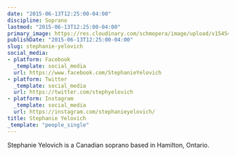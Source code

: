```yaml
---
date: "2015-06-13T12:25:00-04:00"
discipline: Soprano
lastmod: "2015-06-13T12:25:00-04:00"
primary_image: https://res.cloudinary.com/schmopera/image/upload/v1545409169/media/webhook-uploads/1434212363583/Stephanie.jpeg.jpeg
publishDate: "2015-06-13T12:25:00-04:00"
slug: stephanie-yelovich
social_media:
- platform: Facebook
  _template: social_media
  url: https://www.facebook.com/StephanieYelovich
- platform: Twitter
  _template: social_media
  url: https://twitter.com/stephyelovich
- platform: Instagram
  _template: social_media
  url: https://instagram.com/stephanieyelovich/
title: Stephanie Yelovich
_template: "people_single"
---
```


Stephanie Yelovich is a Canadian soprano based in Hamilton, Ontario. 
